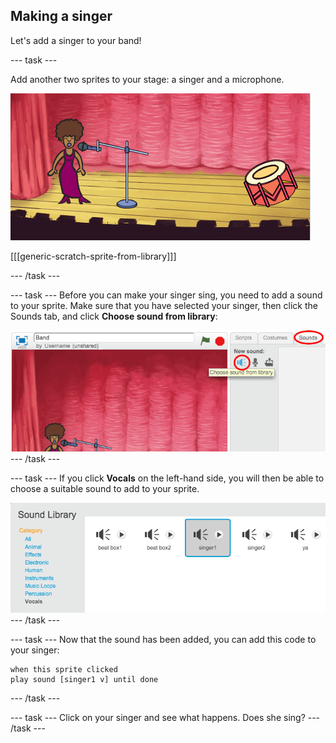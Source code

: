 ## Making a singer

Let's add a singer to your band!

--- task ---

Add another two sprites to your stage: a singer and a microphone.

![screenshot](images/band-singer-mic.png)

[[[generic-scratch-sprite-from-library]]]

--- /task ---

--- task ---
Before you can make your singer sing, you need to add a sound to your sprite. Make sure that you have selected your singer, then click the Sounds tab, and click **Choose sound from library**:

![screenshot](images/band-import-sound.png)
--- /task ---

--- task ---
If you click **Vocals** on the left-hand side, you will then be able to choose a suitable sound to add to your sprite.

![screenshot](images/band-choose-sound.png)
--- /task ---

--- task ---
Now that the sound has been added, you can add this code to your singer:

```blocks
when this sprite clicked
play sound [singer1 v] until done
```
--- /task ---

--- task ---
Click on your singer and see what happens. Does she sing?
--- /task ---
